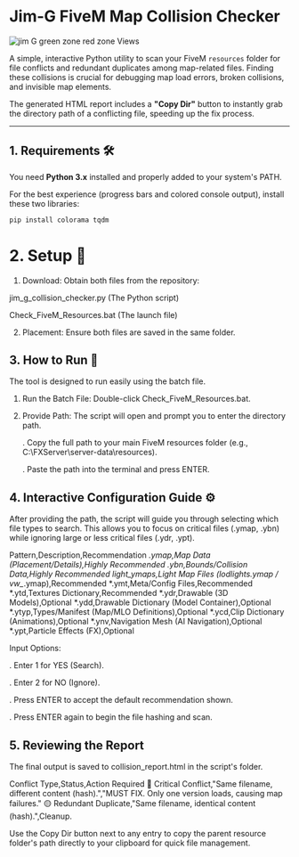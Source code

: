# Jim-G FiveM Map Collision Checker

![jim G green zone red zone Views](https://komarev.com/ghpvc/?username=jimgordon20)

A simple, interactive Python utility to scan your FiveM `resources` folder for file conflicts and redundant duplicates among map-related files. Finding these collisions is crucial for debugging map load errors, broken collisions, and invisible map elements.

The generated HTML report includes a **"Copy Dir"** button to instantly grab the directory path of a conflicting file, speeding up the fix process.

---

## 1. Requirements 🛠️

You need **Python 3.x** installed and properly added to your system's PATH.

For the best experience (progress bars and colored console output), install these two libraries:

```bash
pip install colorama tqdm
```


# 2. Setup 📂
1. Download: Obtain both files from the repository:

jim_g_collision_checker.py (The Python script)

Check_FiveM_Resources.bat (The launch file)

2. Placement: Ensure both files are saved in the same folder.



## 3. How to Run 🚀
The tool is designed to run easily using the batch file.

1. Run the Batch File: Double-click Check_FiveM_Resources.bat.

2. Provide Path: The script will open and prompt you to enter the directory path.

   .  Copy the full path to your main FiveM resources folder (e.g., C:\FXServer\server-data\resources).

   . Paste the path into the terminal and press ENTER.



## 4. Interactive Configuration Guide ⚙️
After providing the path, the script will guide you through selecting which file types to search. This allows you to focus on critical files (.ymap, .ybn) while ignoring large or less critical files (.ydr, .ypt).

Pattern,Description,Recommendation
*.ymap,Map Data (Placement/Details),Highly Recommended
*.ybn,Bounds/Collision Data,Highly Recommended
light_ymaps,Light Map Files (lodlights*.ymap / vw_*.ymap),Recommended
*.ymt,Meta/Config Files,Recommended
*.ytd,Textures Dictionary,Recommended
*.ydr,Drawable (3D Models),Optional
*.ydd,Drawable Dictionary (Model Container),Optional
*.ytyp,Types/Manifest (Map/MLO Definitions),Optional
*.ycd,Clip Dictionary (Animations),Optional
*.ynv,Navigation Mesh (AI Navigation),Optional
*.ypt,Particle Effects (FX),Optional

Input Options:

 . Enter 1 for YES (Search).

 . Enter 2 for NO (Ignore).

 . Press ENTER to accept the default recommendation shown.

 . Press ENTER again to begin the file hashing and scan.


## 5. Reviewing the Report
The final output is saved to collision_report.html in the script's folder.

Conflict Type,Status,Action Required
🔴 Critical Conflict,"Same filename, different content (hash).","MUST FIX. Only one version loads, causing map failures."
🟡 Redundant Duplicate,"Same filename, identical content (hash).",Cleanup.

Use the Copy Dir button next to any entry to copy the parent resource folder's path directly to your clipboard for quick file management.





